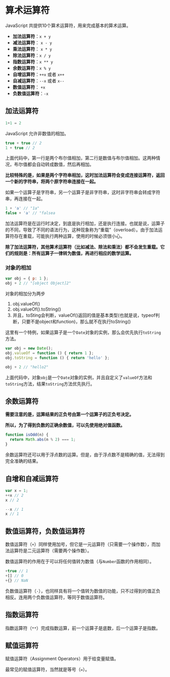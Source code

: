 # 算术运算符

 JavaScript 共提供10个算术运算符，用来完成基本的算术运算。 

* **加法运算符**：`x + y`
* **减法运算符**： `x - y`
* **乘法运算符**： `x * y`
* **除法运算符**：`x / y`
* **指数运算符**：`x ** y`
* **余数运算符**：`x % y`
* **自增运算符**：`++x` 或者 `x++`
* **自减运算符**：`--x` 或者 `x--`
* **数值运算符**： `+x`
* **负数值运算符**：`-x`

## 加法运算符

```js
1+1 = 2
```

 JavaScript 允许非数值的相加。 

```js
true + true // 2
1 + true // 2
```

上面代码中，第一行是两个布尔值相加，第二行是数值与布尔值相加。这两种情况，布尔值都会自动转成数值，然后再相加。 

**比较特殊的是，如果是两个字符串相加，这时加法运算符会变成连接运算符，返回一个新的字符串，将两个原字符串连接在一起。** 

 如果一个运算子是字符串，另一个运算子是非字符串，这时非字符串会转成字符串，再连接在一起。 

```js
1 + 'a' // "1a"
false + 'a' // "falsea
```

 加法运算符是在运行时决定，到底是执行相加，还是执行连接。也就是说，运算子的不同，导致了不同的语法行为，这种现象称为“重载”（overload）。由于加法运算符存在重载，可能执行两种运算，使用的时候必须很小心。 



 **除了加法运算符，其他算术运算符（比如减法、除法和乘法）都不会发生重载。它们的规则是：所有运算子一律转为数值，再进行相应的数学运算。** 

### 对象的相加

```js
var obj = { p: 1 };
obj + 2 // "[object Object]2"
```

对象的相加分为两步

1. obj.valueOf()
2. obj.valueOf().toString()
3. 并且，toSting会判断，valueOf()返回的值是基本类型(也就是说，typeof判断，只要不是object和function)，那么就不在执行toString()

 这里有一个特例，如果运算子是一个`Date`对象的实例，那么会优先执行`toString`方法。 

```js
var obj = new Date();
obj.valueOf = function () { return 1 };
obj.toString = function () { return 'hello' };

obj + 2 // "hello2"
```

 上面代码中，对象`obj`是一个`Date`对象的实例，并且自定义了`valueOf`方法和`toString`方法，结果`toString`方法优先执行。 

## 余数运算符

 **需要注意的是，运算结果的正负号由第一个运算子的正负号决定。** 

 **所以，为了得到负数的正确余数值，可以先使用绝对值函数。** 

```js
function isOdd(n) {
  return Math.abs(n % 2) === 1;
}
```

 余数运算符还可以用于浮点数的运算。但是，由于浮点数不是精确的值，无法得到完全准确的结果。 

## 自增和自减运算符

```js
var x = 1;
++x // 2
x // 2

--x // 1
x // 1
```

## 数值运算符，负数值运算符

数值运算符（`+`）同样使用加号，但它是一元运算符（只需要一个操作数），而加法运算符是二元运算符（需要两个操作数）。

数值运算符的作用在于可以将任何值转为数值（与`Number`函数的作用相同）。

```js
+true // 1
+[] // 0
+{} // NaN
```

 负数值运算符（`-`），也同样具有将一个值转为数值的功能，只不过得到的值正负相反。连用两个负数值运算符，等同于数值运算符。 

## 指数运算符

 指数运算符（`**`）完成指数运算，前一个运算子是底数，后一个运算子是指数。 

## 赋值运算符

赋值运算符（Assignment Operators）用于给变量赋值。

最常见的赋值运算符，当然就是等号（`=`）。